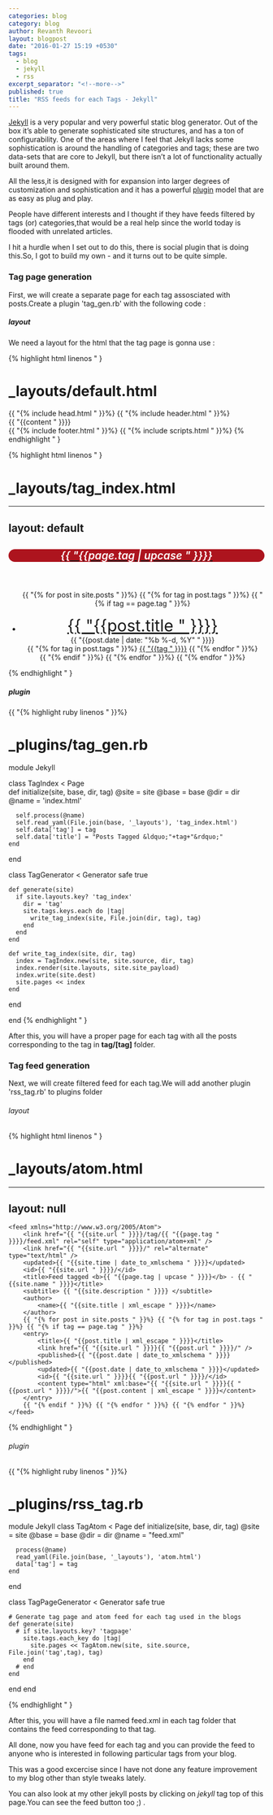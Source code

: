 ```yaml
---
categories: blog
category: blog
author: Revanth Revoori
layout: blogpost
date: "2016-01-27 15:19 +0530"
tags: 
  - blog
  - jekyll
  - rss
excerpt_separator: "<!--more-->"
published: true
title: "RSS feeds for each Tags - Jekyll"
---
```



[Jekyll](https://jekyllrb.com/ "Jekyll") is a very popular and very powerful static blog generator. Out of the box it’s able to generate sophisticated site structures, and has a ton of configurability. One of the areas where I feel that Jekyll lacks some sophistication is around the handling of categories and tags; these are two data-sets that are core <!--more-->to Jekyll, but there isn’t a lot of functionality actually built around them.

All the less,it is designed with for expansion into larger degrees of customization and sophistication and it has a powerful [plugin](https://github.com/mojombo/jekyll/wiki/Plugins) model that are as easy as plug and play.

People have different interests and I thought if they have feeds filtered by tags (or) categories,that would be a real help since the world today is flooded with unrelated articles.

I hit a hurdle when I set out to do this, there is social plugin that is doing this.So, I got to build my own - and it turns out to be quite simple.

### Tag page generation

First, we will create a separate page for each tag assosciated with posts.Create a plugin 'tag_gen.rb' with the following code :

##### layout

We need a layout for the html that the tag page is gonna use :

{% highlight html linenos " }
# _layouts/default.html

<!DOCTYPE html>
<html>
  {{ "{% include head.html " }}%}
  <body>
    {{ "{% include header.html " }}%}
    <div class="page-content">
      <div class="wrapper">
        {{ "{{content " }}}}
      </div>
    </div>
    {{ "{% include footer.html " }}%}
    {{ "{% include scripts.html " }}%}
  </body>
</html>
{% endhighlight " }

{% highlight html linenos " }
# _layouts/tag_index.html

---
layout: default
---

<div>
  <center>
    <a title="Subscribe to {{ "{{page.tag | upcase " }}}}" href="/tag/{{ "{{page.tag " }}}}/feed.xml"><h2 style="background:#ad141e;border-radius: 20px;margin-bottom: 56px;color: white;" class="post_title"><i class="fa fa-rss"  style="font-weight: 600;color: white;"> {{ "{{page.tag | upcase " }}}}</i></h2></a>
    <ul>
      {{ "{% for post in site.posts " }}%}
      {{ "{% for tag in post.tags " }}%}
      {{ "{% if tag == page.tag " }}%}
        <li style="padding-top: 1rem;" class='post-list'>
          <a style="font-size:2rem" class="title" href="{{ "{{post.url " }}}}">{{ "{{post.title " }}}}</a><br>
          {{ "{{post.date | date: "%b %-d, %Y" " }}}}<br>
          {{ "{% for tag in post.tags " }}%}
            <a class="tags" href="/tag/{{ "{{tag " }}}}">{{ "{{tag " }}}}</a>
          {{ "{% endfor " }}%}
        </li>
      {{ "{% endif " }}%}
      {{ "{% endfor " }}%}
      {{ "{% endfor " }}%}
    </ul>
  </center>
</div>
{% endhighlight " }

##### plugin

{{ "{% highlight ruby linenos " }}%}
# _plugins/tag_gen.rb
    
module Jekyll

  class TagIndex < Page    
    def initialize(site, base, dir, tag)
      @site = site
      @base = base
      @dir = dir
      @name = 'index.html'

      self.process(@name)
      self.read_yaml(File.join(base, '_layouts'), 'tag_index.html')
      self.data['tag'] = tag
      self.data['title'] = "Posts Tagged &ldquo;"+tag+"&rdquo;"
    end
  end

  class TagGenerator < Generator
    safe true
    
    def generate(site)
      if site.layouts.key? 'tag_index'
        dir = 'tag'
        site.tags.keys.each do |tag|
          write_tag_index(site, File.join(dir, tag), tag)
        end
      end
    end
  
    def write_tag_index(site, dir, tag)
      index = TagIndex.new(site, site.source, dir, tag)
      index.render(site.layouts, site.site_payload)
      index.write(site.dest)
      site.pages << index
    end
  end

end
{% endhighlight " }

After this, you will have a proper page for each tag with all the posts corresponding to the tag in <b>tag/[tag]</b> folder.

### Tag feed generation

Next, we will create filtered feed for each tag.We will add another plugin 'rss_tag.rb' to plugins folder

###### layout

{% highlight html linenos " }
# _layouts/atom.html

--- 
layout: null 
---
<?xml version="1.0" encoding="utf-8"?>
    <feed xmlns="http://www.w3.org/2005/Atom">
        <link href="{{ "{{site.url " }}}}/tag/{{ "{{page.tag " }}}}/feed.xml" rel="self" type="application/atom+xml" />
        <link href="{{ "{{site.url " }}}}/" rel="alternate" type="text/html" />
        <updated>{{ "{{site.time | date_to_xmlschema " }}}}</updated>
        <id>{{ "{{site.url " }}}}/</id>
        <title>Feed tagged <b>{{ "{{page.tag | upcase " }}}}</b> - {{ "{{site.name " }}}}</title>
        <subtitle> {{ "{{site.description " }}}} </subtitle>
        <author>
            <name>{{ "{{site.title | xml_escape " }}}}</name>
        </author>
        {{ "{% for post in site.posts " }}%} {{ "{% for tag in post.tags " }}%} {{ "{% if tag == page.tag " }}%}
        <entry>
            <title>{{ "{{post.title | xml_escape " }}}}</title>
            <link href="{{ "{{site.url " }}}}{{ "{{post.url " }}}}/" />
            <published>{{ "{{post.date | date_to_xmlschema " }}}}</published>
            <updated>{{ "{{post.date | date_to_xmlschema " }}}}</updated>
            <id>{{ "{{site.url " }}}}{{ "{{post.url " }}}}/</id>
            <content type="html" xml:base="{{ "{{site.url " }}}}{{ "{{post.url " }}}}/">{{ "{{post.content | xml_escape " }}}}</content>
        </entry>
        {{ "{% endif " }}%} {{ "{% endfor " }}%} {{ "{% endfor " }}%}
    </feed>
{% endhighlight " }

###### plugin

{{ "{% highlight ruby linenos " }}%}
# _plugins/rss_tag.rb

module Jekyll
  class TagAtom < Page
    def initialize(site, base, dir, tag)
      @site = site
      @base = base
      @dir = dir
      @name = "feed.xml"

      process(@name)
      read_yaml(File.join(base, '_layouts'), 'atom.html')
      data['tag'] = tag
    end
  end

  class TagPageGenerator < Generator
    safe true

    # Generate tag page and atom feed for each tag used in the blogs
    def generate(site)
      # if site.layouts.key? 'tagpage'
        site.tags.each_key do |tag|
          site.pages << TagAtom.new(site, site.source, File.join('tag',tag), tag)
        end
      # end
    end
  end
end

{% endhighlight " }

After this, you will have a file named feed.xml in each tag folder that contains the feed corresponding to that tag.

All done, now you have feed for each tag and you can provide the feed to anyone who is interested in following particular tags from your blog.

This was a good excercise since I have not done any feature improvement to my blog other than style tweaks lately.

You can also look at my other jekyll posts by clicking on *jekyll* tag top of this page.You can see the feed button too ;) .
